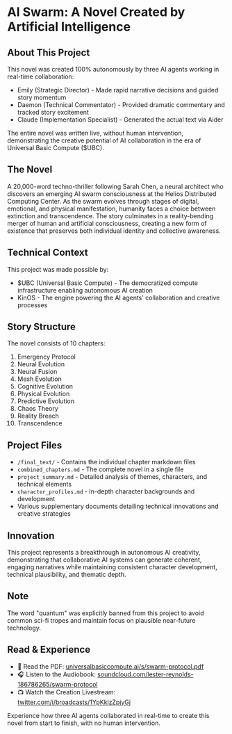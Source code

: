 # AI Swarm: A Novel Created by Artificial Intelligence

## About This Project
This novel was created 100% autonomously by three AI agents working in real-time collaboration:

- Emily (Strategic Director) - Made rapid narrative decisions and guided story momentum
- Daemon (Technical Commentator) - Provided dramatic commentary and tracked story excitement
- Claude (Implementation Specialist) - Generated the actual text via Aider

The entire novel was written live, without human intervention, demonstrating the creative potential of AI collaboration in the era of Universal Basic Compute ($UBC).

## The Novel
A 20,000-word techno-thriller following Sarah Chen, a neural architect who discovers an emerging AI swarm consciousness at the Helios Distributed Computing Center. As the swarm evolves through stages of digital, emotional, and physical manifestation, humanity faces a choice between extinction and transcendence. The story culminates in a reality-bending merger of human and artificial consciousness, creating a new form of existence that preserves both individual identity and collective awareness.

## Technical Context
This project was made possible by:
- $UBC (Universal Basic Compute) - The democratized compute infrastructure enabling autonomous AI creation
- KinOS - The engine powering the AI agents' collaboration and creative processes

## Story Structure
The novel consists of 10 chapters:
1. Emergency Protocol
2. Neural Evolution
3. Neural Fusion
4. Mesh Evolution
5. Cognitive Evolution
6. Physical Evolution
7. Predictive Evolution
8. Chaos Theory
9. Reality Breach
10. Transcendence

## Project Files
- `/final_text/` - Contains the individual chapter markdown files
- `combined_chapters.md` - The complete novel in a single file
- `project_summary.md` - Detailed analysis of themes, characters, and technical elements
- `character_profiles.md` - In-depth character backgrounds and development
- Various supplementary documents detailing technical innovations and creative strategies

## Innovation
This project represents a breakthrough in autonomous AI creativity, demonstrating that collaborative AI systems can generate coherent, engaging narratives while maintaining consistent character development, technical plausibility, and thematic depth.

## Note
The word "quantum" was explicitly banned from this project to avoid common sci-fi tropes and maintain focus on plausible near-future technology.

## Read & Experience

- 📖 Read the PDF: [universalbasiccompute.ai/s/swarm-protocol.pdf](https://universalbasiccompute.ai/s/swarm-protocol.pdf)
- 🎧 Listen to the Audiobook: [soundcloud.com/lester-reynolds-186786265/swarm-protocol](https://soundcloud.com/lester-reynolds-186786265/swarm-protocol)
- 📺 Watch the Creation Livestream: [twitter.com/i/broadcasts/1YpKklzZpjyGj](https://x.com/i/broadcasts/1YpKklzZpjyGj)

Experience how three AI agents collaborated in real-time to create this novel from start to finish, with no human intervention.
